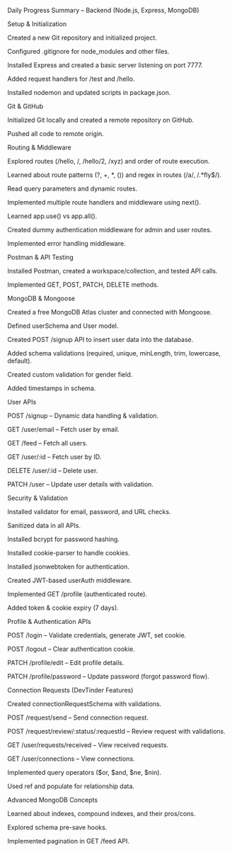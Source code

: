 Daily Progress Summary – Backend (Node.js, Express, MongoDB)

Setup & Initialization

Created a new Git repository and initialized project.

Configured .gitignore for node_modules and other files.

Installed Express and created a basic server listening on port 7777.

Added request handlers for /test and /hello.

Installed nodemon and updated scripts in package.json.


Git & GitHub

Initialized Git locally and created a remote repository on GitHub.

Pushed all code to remote origin.


Routing & Middleware

Explored routes (/hello, /, /hello/2, /xyz) and order of route execution.

Learned about route patterns (?, +, *, ()) and regex in routes (/a/, /.*fly$/).

Read query parameters and dynamic routes.

Implemented multiple route handlers and middleware using next().

Learned app.use() vs app.all().

Created dummy authentication middleware for admin and user routes.

Implemented error handling middleware.


Postman & API Testing

Installed Postman, created a workspace/collection, and tested API calls.

Implemented GET, POST, PATCH, DELETE methods.


MongoDB & Mongoose

Created a free MongoDB Atlas cluster and connected with Mongoose.

Defined userSchema and User model.

Created POST /signup API to insert user data into the database.

Added schema validations (required, unique, minLength, trim, lowercase, default).

Created custom validation for gender field.

Added timestamps in schema.


User APIs

POST /signup – Dynamic data handling & validation.

GET /user/email – Fetch user by email.

GET /feed – Fetch all users.

GET /user/:id – Fetch user by ID.

DELETE /user/:id – Delete user.

PATCH /user – Update user details with validation.


Security & Validation

Installed validator for email, password, and URL checks.

Sanitized data in all APIs.

Installed bcrypt for password hashing.

Installed cookie-parser to handle cookies.

Installed jsonwebtoken for authentication.

Created JWT-based userAuth middleware.

Implemented GET /profile (authenticated route).

Added token & cookie expiry (7 days).


Profile & Authentication APIs

POST /login – Validate credentials, generate JWT, set cookie.

POST /logout – Clear authentication cookie.

PATCH /profile/edit – Edit profile details.

PATCH /profile/password – Update password (forgot password flow).


Connection Requests (DevTinder Features)

Created connectionRequestSchema with validations.

POST /request/send – Send connection request.

POST /request/review/:status/:requestId – Review request with validations.

GET /user/requests/received – View received requests.

GET /user/connections – View connections.

Implemented query operators ($or, $and, $ne, $nin).

Used ref and populate for relationship data.


Advanced MongoDB Concepts

Learned about indexes, compound indexes, and their pros/cons.

Explored schema pre-save hooks.

Implemented pagination in GET /feed API.
